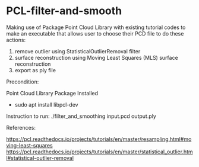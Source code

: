 # PCL-filter-and-smooth

Making use of Package Point Cloud Library with existing tutorial codes to make an executable that allows user to choose their PCD file to do these actions:
1. remove outlier using StatisticalOutlierRemoval filter
2. surface reconstruction using Moving Least Squares (MLS) surface reconstruction
3. export as ply file



Precondition:

Point Cloud Library Package Installed
  - sudo apt install libpcl-dev



Instruction to run:
./filter_and_smoothing input.pcd output.ply



References:

https://pcl.readthedocs.io/projects/tutorials/en/master/resampling.html#moving-least-squares
https://pcl.readthedocs.io/projects/tutorials/en/master/statistical_outlier.html#statistical-outlier-removal

